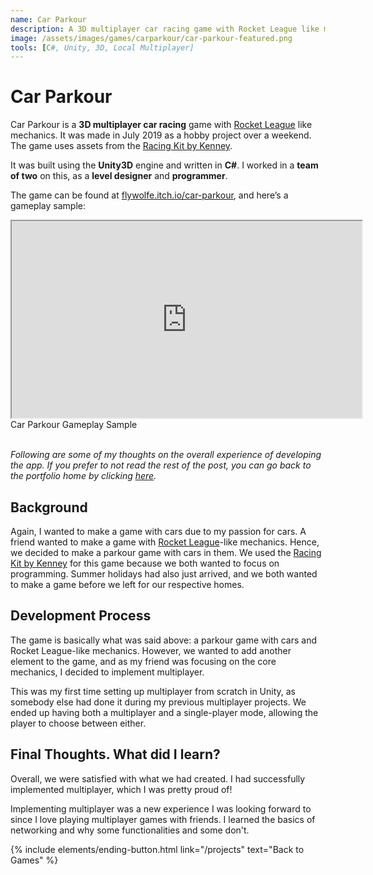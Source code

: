 ```yaml
---
name: Car Parkour
description: A 3D multiplayer car racing game with Rocket League like mechanics.
image: /assets/images/games/carparkour/car-parkour-featured.png
tools: [C#, Unity, 3D, Local Multiplayer]
---
```


# Car Parkour

Car Parkour is a **3D multiplayer car racing** game with [Rocket League](https://www.rocketleague.com/) like mechanics. It was made in July 2019 as a hobby project over a weekend. The game uses assets from the [Racing Kit by Kenney](https://kenney.nl/assets/racing-kit).

It was built using the **Unity3D** engine and written in **C#**. I worked in a **team of two** on this, as a **level designer** and **programmer**.

The game can be found at [flywolfe.itch.io/car-parkour](https://flywolfe.itch.io/car-parkour), and here’s a gameplay sample:

<div class="row">
    <div class="col-sm mt-3 ratio ratio-16x9 center-block">
        <iframe width="560" height="315" src="https://www.youtube.com/embed/3v4-NdC1yZ0" title="Car Parkour Gameplay Sample" allowfullscreen class="w-80 p-3"></iframe>
    </div>
</div>
<div class="text-center">
    Car Parkour Gameplay Sample
</div>

<br/>

*Following are some of my thoughts on the overall experience of developing the app. If you prefer to not read the rest of the post, you can go back to the portfolio home by clicking [here](/projects).*


## Background

Again, I wanted to make a game with cars due to my passion for cars. A friend wanted to make a game with [Rocket League](https://www.rocketleague.com/)-like mechanics. Hence, we decided to make a parkour game with cars in them. We used the [Racing Kit by Kenney](https://kenney.nl/assets/racing-kit) for this game because we both wanted to focus on programming. Summer holidays had also just arrived, and we both wanted to make a game before we left for our respective homes.

## Development Process

The game is basically what was said above: a parkour game with cars and Rocket League-like mechanics. However, we wanted to add another element to the game, and as my friend was focusing on the core mechanics, I decided to implement multiplayer.

This was my first time setting up multiplayer from scratch in Unity, as somebody else had done it during my previous multiplayer projects. We ended up having both a multiplayer and a single-player mode, allowing the player to choose between either.

## Final Thoughts. What did I learn?

Overall, we were satisfied with what we had created. I had successfully implemented multiplayer, which I was pretty proud of!

Implementing multiplayer was a new experience I was looking forward to since I love playing multiplayer games with friends. I learned the basics of networking and why some functionalities and some don't.

<p class="text-center">
{% include elements/ending-button.html link="/projects" text="Back to Games" %}
</p>